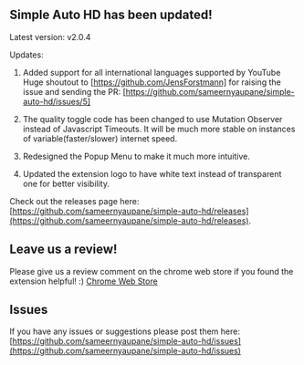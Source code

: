 ## Simple Auto HD has been updated!

Latest version: v2.0.4

Updates:
1. Added support for all international languages supported by YouTube
 Huge shoutout to [https://github.com/JensForstmann] 
 for raising the issue and sending the PR:
[https://github.com/sameernyaupane/simple-auto-hd/issues/5]

2. The quality toggle code has been changed to use Mutation Observer instead of Javascript Timeouts.
It will be much more stable on instances of variable(faster/slower) internet speed.

3. Redesigned the Popup Menu to make it much more intuitive.

4. Updated the extension logo to have white text instead of transparent one for better visibility.

Check out the releases page here: [https://github.com/sameernyaupane/simple-auto-hd/releases](https://github.com/sameernyaupane/simple-auto-hd/releases).

## Leave us a review!
Please give us a review comment on the chrome web store if you found the extension helpful! :)
[Chrome Web Store](https://chrome.google.com/webstore/detail/simple-auto-hd-open-sourc/jnofiabkigekemighcdaejlpgdhmbaog)

## Issues
If you have any issues or suggestions please post them here:
[https://github.com/sameernyaupane/simple-auto-hd/issues](https://github.com/sameernyaupane/simple-auto-hd/issues)
